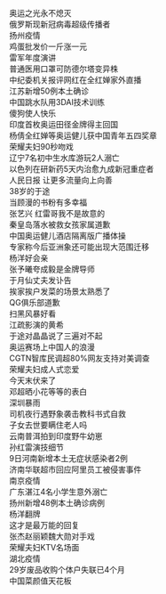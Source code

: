 奥运之光永不熄灭  
俄罗斯现新冠病毒超级传播者  
扬州疫情  
鸡蛋批发价一斤涨一元  
雷军年度演讲  
普通医用口罩可防德尔塔变异株  
中纪委机关报评网红在全红婵家外直播  
江苏新增50例本土确诊  
中国跳水队用3DAI技术训练  
傻狗使人快乐  
印度首枚奥运田径金牌得主回国  
杨倩全红婵等奥运健儿获中国青年五四奖章  
荣耀夫妇90秒吻戏  
辽宁7名初中生水库游玩2人溺亡  
以色列在研新药5天内治愈九成新冠重症者  
人民日报 让更多流量向上向善  
38岁的于途  
当顾漫的书粉有多幸福  
张艺兴 红雷哥我不是故意的  
秦皇岛落水被救女孩家属道歉  
中国奥运健儿酒店隔离版广播体操  
专家称今后亚洲象还可能出现大范围迁移  
杨洋好会亲  
张予曦夸成毅是金牌导师  
于月仙丈夫发讣告  
挨家挨户发菜的场景太熟悉了  
QG俱乐部道歉  
扫黑风暴好看  
江疏影演的黄希  
于途对晶晶说了三遍对不起  
奥运赛场上中国人的浪漫  
CGTN智库民调超80%网友支持对美调查  
荣耀夫妇成人式恋爱  
今天末伏来了  
邓超晒小花等等的表白  
深圳暴雨  
司机夜行遇野象袭击教科书式自救  
子女去世要瞒住老人吗  
云南普洱拍到印度野牛幼崽  
孙红雷演技细节  
9日河南新增本土无症状感染者2例  
济南华联超市回应阿里员工被侵害事件  
南京疫情  
广东湛江4名小学生意外溺亡  
扬州新增48例本土确诊病例  
杨洋翻牌  
这才是最万能的回复  
张杰赵丽颖魏大勋对手戏  
荣耀夫妇KTV名场面  
湖北疫情  
29岁废品收购个体户失联已4个月  
中国菜颜值天花板  

